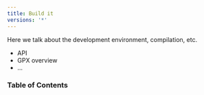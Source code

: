 ```yaml
---
title: Build it
versions: '*'
---
```


Here we talk about the development environment, compilation, etc.
- API 
- GPX overview
- ...
### Table of Contents

